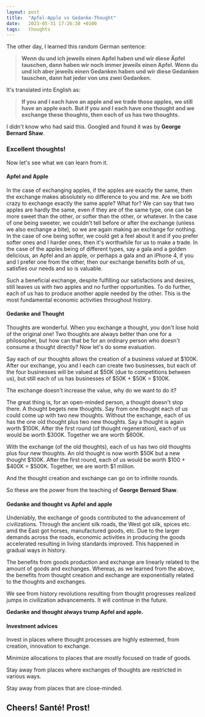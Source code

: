 ```yaml
---
layout: post
title:  "Apfel-Apple vs Gedanke-Thought"
date:   2023-05-31 17:26:30 +0100
tags:   thoughts
---
```


The other day, I learned this random German sentence:
> **Wenn du und ich jeweils einen Apfel haben und wir diese Äpfel tauschen, dann haben wir noch immer jeweils einen Apfel. Wenn du und ich aber jeweils einen Gedanken haben und wir diese Gedanken tauschen, dann hat jeder von uns zwei Gedanken.**

It's translated into English as:
> **If you and I each have an apple and we trade those apples, we still have an apple each. But if you and I each have one thought and we exchange these thoughts, then each of us has two thoughts.**

I didn't know who had said this.  Googled and found it was by **George Bernard Shaw**.

### Excellent thoughts!

Now let's see what we can learn from it.

#### Apfel and Apple

In the case of exchanging apples, if the apples are exactly the same, then the exchange makes absolutely no difference to you and me.  Are we both crazy to exchange exactly the same apple?  What for?  We can say that two apples are hardly the same, even if they are of the same type, one can be more sweet than the other, or softer than the other, or whatever.  In the case of one being sweeter, we couldn't tell before or after the exchange (unless we also exchange a bite), so we are again making an exchange for nothing.  In the case of one being softer, we could get a feel about it and if you prefer softer ones and I harder ones, then it's worthwhile for us to make a trade.  In the case of the apples being of different types, say a gala and a golden delicious, an Apfel and an apple, or perhaps a gala and an iPhone 4, if you and I prefer one from the other, then our exchange benefits both of us, satisfies our needs and so is valuable.  

Such a beneficial exchange, despite fulfilling our satisfactions and desires, still leaves us with two apples and no further opportunities.  To do further, each of us has to produce another apple needed by the other.  This is the most fundamental economic activities throughout history.

#### Gedanke and Thought

Thoughts are wonderful.  When you exchange a thought, you don't lose hold of the original one!  Two thoughts are always better than one for a philosopher, but how can that be for an ordinary person who doesn't consume a thought directly?  Now let's do some evaluation.

Say each of our thoughts allows the creation of a business valued at \$100K.  After our exchange, you and I each can create two businesses, but each of the four businesses will be valued at \$50K (due to competitions between us), but still each of us has businesses of \$50K + \$50K = \$100K.

The exchange doesn't increase the value, why do we want to do it?

The great thing is, for an open-minded person, a thought doesn't stop there.  A thought begets new thoughts.  Say from one thought each of us could come up with two new thoughts.  Without the exchange, each of us has the one old thought plus two new thoughts.  Say a thought is again worth \$100K.  After the first round (of thought regeneration), each of us would be worth \$300K.  Together we are worth \$600K.

With the exchange (of the old thoughts), each of us has two old thoughts plus four new thoughts.  An old thought is now worth \$50K but a new thought \$100K.  After the first round, each of us would be worth \$100 + \$400K = \$500K.  Together, we are worth \$1 million.

And the thought creation and exchange can go on to infinite rounds.

So these are the power from the teaching of **George Bernard Shaw**.

#### Gedanke and thought vs Apfel and apple

Undeniably, the exchange of goods contributed to the advancement of civilizations.  Through the ancient silk roads, the West got silk, spices etc. amd the East got horses, manufactured goods, etc.  Due to the larger demands across the roads, economic activities in producing the goods accelerated resulting in living standards improved.  This happened in gradual ways in history.

The benefits from goods production and exchange are linearly related to the amount of goods and exchanges.  Whereas, as we learned from the above, the benefits from thought creation and exchange are exponentially related to the thoughts and exchanges.

We see from history revolutions resulting from thought progresses realized jumps in civilization advancements.  It will continue in the future.

**Gedanke and thought always trump Apfel and apple.**

#### Investment advices

Invest in places where thought processes are highly esteemed, from creation, innovation to exchange.

Minimize allocations to places that are mostly focused on trade of goods.

Stay away from places where exchanges of thoughts are restricted in various ways.

Stay away from places that are close-minded.

## Cheers!  Santé!  Prost!